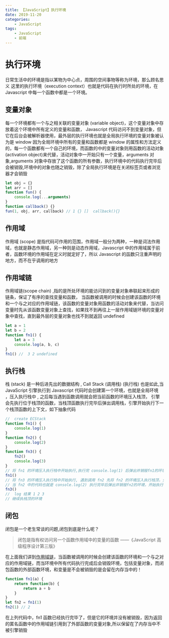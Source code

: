 ```yaml
---
title: 【JavaScript】执行环境
date: 2019-11-20
categories:
    - JavaScript
tags:
    - JavaScript
    - 前端
---
```


# 执行环境

日常生活中的环境是指以某物为中心点，周围的空间事物等称为环境，那么顾名思义 这里的执行环境（execution context）也就是代码在执行时所处的环境，在 Javascript 中每一个函数中都是一个环境。

## 变量对象

每一个环境都有一个与之相关联的变量对象 (variable object)，这个变量对象中存放着这个环境中所有定义的变量和函数，
Javascript 代码访问不到变量对象，但它在后台会被解析器使用，最外层的执行环境也就是全局执行环境的变量对象被认为是 window 因为全局环境中所有的变量和函数都是 window 的属性和方法定义的，每一个函数都有一个自己的环境，而函数的中的变量对象则用函数的活动对象(activation object)来代替，活动对象中一开始只有一个变量，arguments 对象,arguments 对象中存放了这个函数的所有参数，执行环境中的代码执行完毕后会被销毁,环境中的对象也随之销毁，除了全局执行环境是在关闭标签页或者浏览器才会销毁

```js
let obj = {}
let arr = []
function fun() {
    console.log(...arguments)
}
function callback() {}
fun(1, obj, arr, callback) // 1 {} []  callback(){}
```

## 作用域

作用域 (scope) 是指代码可作用的范围，作用域一般分为两种，一种是词法作用域，也就是静态作用域，另一种则是动态作用域，Javascript 中的作用域属于前者，函数环境的作用域在定义时就定好了，所以 Javascript 的函数只注重声明的地方，而不在乎调用的地方

## 作用域链

作用域链(scope chain) ,指的是所处环境的能访问到的变量对象串联起来形成的链条，保证了有序的查找变量和函数，
当函数被调用的时候会创建该函数的环境和一个与之对应的作用域链，该函数的变量对象用函数的活动对象来代替，当访问变量时先从该函数变量对象上查找，如果找不到再往上一层作用域链环境的变量对象中查找，直到最外层的变量对象也找不到就返回 undefined

```js
let a = 1
let b = 2
function fn1() {
    let a = 3
    console.log(a, b, c)
}
fn1() //  3 2 undefined
```

## 执行栈

栈 (stack) 是一种后进先出的数据结构 , Call Stack (调用栈) (执行栈) 也是如此,当 JavaScript 引擎执行到 Javascript 代码时会创建第一个环境，也就是全局环境 ，压入执行栈中 , 之后每当遇到函数调用就会把当前函数的环境压入栈顶， 引擎会先执行位于栈顶的函数，当栈顶函数执行完毕后弹出调用栈，引擎开始执行下一个栈顶函数的上下文，如下抽象代码

```js
//  create ECStack
function fn1() {
    console.log(1)
}
function fn2() {
    console.log(2)
}
function fn3() {
    fn2()
    console.log(3)
}
// 将 fn1 的环境压入执行栈中开始执行,执行完 console.log(1) 后弹出并销毁fn1的环境
fn1()
// 将 fn3 的环境压入执行栈中开始执行, 遇到调用 fn2 先将 fn2 的环境压入执行栈顶，先执行fn2。
// 当 fn2 中的代码也就是 console.log(2) 执行完毕后弹出并销毁fn2的环境，开始执行 fn3 中下面的代码
fn3()
//  log 结果 1 2 3
// 继续执栈顶的环境
```

## 闭包

闭包是一个老生常谈的问题,闭包到底是什么呢？

> 闭包是指有权访问另一个函数作用域中的变量的函数 ——《JavaScript 高级程序设计第三版》

在上面我们讲到[作用域链](#作用域链)，当函数被调用的时候会创建该函数的环境和一个与之对应的作用域链，而当环境中所有代码执行完成后会销毁环境，包括变量对象，而闭包函数的外部函数环境，和变量是不会被销毁的是会留在内存当中的！

```js
function fn1(a) {
    return function(b) {
        return a + b
    }
}
let fn2 = fn1(1)
fn2(1) // 2
```

在上列代码中，fn1 函数已经执行完毕了，但是它的环境并没有被销毁，因为返回的匿名函数中的作用域链引用到了外部函数的变量对象,所以保留在了内存当中不被引擎销毁
